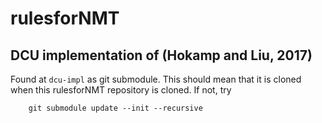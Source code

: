# rulesforNMT

## DCU implementation of (Hokamp and Liu, 2017)
Found at `dcu-impl` as git submodule. 
This should mean that it is cloned when this rulesforNMT repository is cloned. 
If not, try 

        git submodule update --init --recursive
